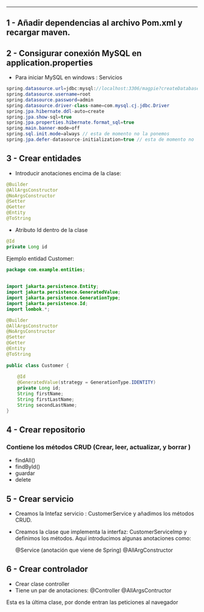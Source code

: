 
____________

## 1 - Añadir dependencias al archivo Pom.xml y recargar maven.
## 2 - Consigurar conexión MySQL en application.properties
- Para iniciar MySQL en windows : Servicios
```java
spring.datasource.url=jdbc:mysql://localhost:3306/magpie?createDatabaseIfNotExist=true
spring.datasource.username=root
spring.datasource.password=admin
spring.datasource.driver-class-name=com.mysql.cj.jdbc.Driver
spring.jpa.hibernate.ddl-auto=create
spring.jpa.show-sql=true
spring.jpa.properties.hibernate.format_sql=true
spring.main.banner-mode=off
spring.sql.init.mode=always // esta de momento no la ponemos
spring.jpa.defer-datasource-initialization=true // esta de momento no 
```

## 3 - Crear entidades
-  Introducir anotaciones encima de la clase:
```java
@Builder  
@AllArgsConstructor  
@NoArgsConstructor  
@Setter  
@Getter  
@Entity  
@ToString

```

- Atributo Id dentro de la clase
```java
@Id
private Long id
```

Ejemplo entidad Customer:

```java
package com.example.entities;  
  
  
import jakarta.persistence.Entity;  
import jakarta.persistence.GeneratedValue;  
import jakarta.persistence.GenerationType;  
import jakarta.persistence.Id;  
import lombok.*;

@Builder  
@AllArgsConstructor  
@NoArgsConstructor  
@Setter  
@Getter  
@Entity  
@ToString  
  
public class Customer {  
  
    @Id  
    @GeneratedValue(strategy = GenerationType.IDENTITY)  
    private Long id;  
    String firstName;  
    String firstLastName;  
    String secondLastName;  
}
```


## 4 - Crear repositorio

### Contiene los métodos CRUD (Crear, leer, actualizar, y borrar )
+ findAll()
+ findById()
+ guardar
+ delete
## 5 - Crear servicio

+ Creamos la Intefaz servicio : CustomerService y añadimos los métodos CRUD.
+ Creamos la clase que implementa la interfaz: CustomerServiceImp y definimos los métodos.
	Aquí introducimos algunas anotaciones como:
	
	@Service (anotación que viene de Spring)
	@AllArgConstructor









## 6 - Crear controlador

* Crear clase controller
* Tiene un par de anotaciones: 
@Controller
@AllArgsContructor

Esta es la última clase, por donde entran las peticiones al navegador

